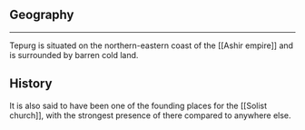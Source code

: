 ## Geography

---

Tepurg is situated on the northern-eastern coast of the [[Ashir empire]] and is surrounded by barren cold land. 

## History

It is also said to have been one of the founding places for the [[Solist church]], with the strongest presence of there compared to anywhere else.